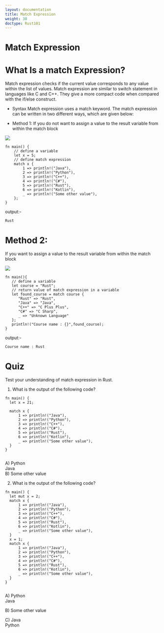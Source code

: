 ```yaml
---
layout: documentation
title: Match Expression
weight: 38
doctype: Rust101
---
```


# Match Expression

# What Is a match Expression? 

Match expression checks if the current value corresponds to any value within the list of values.
Match expression are similar to switch statement in languages like C and C++. They give a more compact code when compared with the if/else construct.

- Syntax 
Match expression uses a match keyword.
The match expression can be written in two different ways, which are given below:

- Method 1: 
If you do not want to assign a value to the result variable from within the match block

![](https://raw.githubusercontent.com/sangam14/RustLabs/master/img/match_ex1.png)

```
fn main() {
    // define a variable 
    let x = 5;
    // define match expression
    match x {
        1 => println!("Java"),
        2 => println!("Python"),
        3 => println!("C++"),
        4 => println!("C#"),
        5 => println!("Rust"),
        6 => println!("Kotlin"),
        _ => println!("Some other value"),
    };
}

```
output:- 

```
Rust
```

# Method 2: 
If you want to assign a value to the result variable from within the match block

![](https://raw.githubusercontent.com/sangam14/RustLabs/master/img/match_ex2.png)

```
fn main(){
   // define a variable
   let course = "Rust";
   // return value of match expression in a variable
   let found_course = match course {
      "Rust" => "Rust",
      "Java" => "Java",
      "C++" => "C Plus Plus",
      "C#" => "C Sharp",
      _ => "Unknown Language"
   };
   println!("Course name : {}",found_course);
}

```
output:- 

```
Course name : Rust

```

# Quiz 
Test your understanding of match expression in Rust.
1. What is the output of the following code?


```
fn main() {
  let x = 21;
 
  match x {
      1 => println!("Java"),
      2 => println!("Python"),
      3 => println!("C++"),
      4 => println!("C#"),
      5 => println!("Rust"),
      6 => println!("Kotlin"),
      _ => println!("Some other value"),
  }
}


```
A) Python <br> 
   Java <br>
B) Some other value <br>

2. What is the output of the following code?

```
fn main() {
  let mut x = 2;
  match x {
      1 => println!("Java"),
      2 => println!("Python"),
      3 => println!("C++"),
      4 => println!("C#"),
      5 => println!("Rust"),
      6 => println!("Kotlin"),
      _ => println!("Some other value"),
  }
  x = 1;
  match x {
      1 => println!("Java"),
      2 => println!("Python"),
      3 => println!("C++"),
      4 => println!("C#"),
      5 => println!("Rust"),
      6 => println!("Kotlin"),
      _ => println!("Some other value"),
  }
}


```

A) Python <br>
   Java <br>
   
B) Some other value <br>

C) Java <br>
   Python <br>



   



